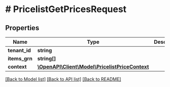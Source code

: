 # # PricelistGetPricesRequest


## Properties 


Name | Type | Description | Notes
------------ | ------------- | ------------- | -------------
**tenant_id**| **string** |   | [optional]
**items_grn**| **string[]** |   | [optional]
**context**| [**\OpenAPI\Client\Model\PricelistPriceContext**](PricelistPriceContext.md) |   | [optional]


[[Back to Model list]](../../README.md#models) [[Back to API list]](../../README.md#endpoints) [[Back to README]](../../README.md)


